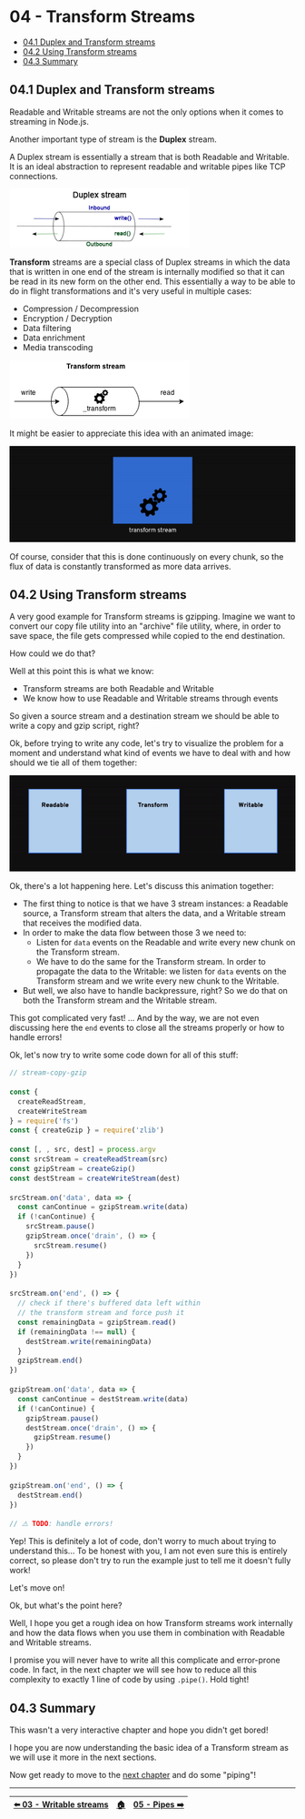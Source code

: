 # 04 - Transform Streams

- [04.1 Duplex and Transform streams](#041-duplex-and-transform-streams)
- [04.2 Using Transform streams](#042-using-transform-streams)
- [04.3 Summary](#043-summary)


## 04.1 Duplex and Transform streams

Readable and Writable streams are not the only options when it comes to streaming in Node.js.

Another important type of stream is the **Duplex** stream.

A Duplex stream is essentially a stream that is both Readable and Writable. It is an ideal abstraction to represent readable and writable pipes like TCP connections.

![Duplex stream schema](./images/duplex-stream-schema.png)

**Transform** streams are a special class of Duplex streams in which the data that is written in one end of the stream is internally modified so that it can be read in its new form on the other end. This essentially a way to be able to do in flight transformations and it's very useful in multiple cases:

 - Compression / Decompression
 - Encryption / Decryption
 - Data filtering
 - Data enrichment
 - Media transcoding

![Transform stream schema](./images/transform-stream-schema.png)

It might be easier to appreciate this idea with an animated image:

![Transform stream animation](./images/transform-stream-animation.gif)

Of course, consider that this is done continuously on every chunk, so the flux of data is constantly transformed as more data arrives.


## 04.2 Using Transform streams

A very good example for Transform streams is gzipping. Imagine we want to convert our copy file utility into an "archive" file utility, where, in order to save space, the file gets compressed while copied to the end destination.

How could we do that?

Well at this point this is what we know:

 - Transform streams are both Readable and Writable
 - We know how to use Readable and Writable streams through events

So given a source stream and a destination stream we should be able to write a copy and gzip script, right?

Ok, before trying to write any code, let's try to visualize the problem for a moment and understand what kind of events we have to deal with and how should we tie all of them together:

![Transform stream events animation](./images/transform-stream-events.gif)

Ok, there's a lot happening here. Let's discuss this animation together:

 - The first thing to notice is that we have 3 stream instances: a Readable source, a Transform stream that alters the data, and a Writable stream that receives the modified data.
 - In order to make the data flow between those 3 we need to:
   - Listen for `data` events on the Readable and write every new chunk on the Transform stream.
   - We have to do the same for the Transform stream. In order to propagate the data to the Writable: we listen for `data` events on the Transform stream and we write every new chunk to the Writable.
 - But well, we also have to handle backpressure, right? So we do that on both the Transform stream and the Writable stream.

This got complicated very fast! ... And by the way, we are not even discussing here the `end` events to close all the streams properly or how to handle errors!

Ok, let's now try to write some code down for all of this stuff:

```javascript
// stream-copy-gzip

const {
  createReadStream,
  createWriteStream
} = require('fs')
const { createGzip } = require('zlib')

const [, , src, dest] = process.argv
const srcStream = createReadStream(src)
const gzipStream = createGzip()
const destStream = createWriteStream(dest)

srcStream.on('data', data => {
  const canContinue = gzipStream.write(data)
  if (!canContinue) {
    srcStream.pause()
    gzipStream.once('drain', () => {
      srcStream.resume()
    })
  }
})

srcStream.on('end', () => {
  // check if there's buffered data left within
  // the transform stream and force push it
  const remainingData = gzipStream.read()
  if (remainingData !== null) {
    destStream.write(remainingData)
  }
  gzipStream.end()
})

gzipStream.on('data', data => {
  const canContinue = destStream.write(data)
  if (!canContinue) {
    gzipStream.pause()
    destStream.once('drain', () => {
      gzipStream.resume()
    })
  }
})

gzipStream.on('end', () => {
  destStream.end()
})

// ⚠️ TODO: handle errors!
```

Yep! This is definitely a lot of code, don't worry to much about trying to understand this... To be honest with you, I am not even sure this is entirely correct, so please don't try to run the example just to tell me it doesn't fully work!

Let's move on!

Ok, but what's the point here?

Well, I hope you get a rough idea on how Transform streams work internally and how the data flows when you use them in combination with Readable and Writable streams.

I promise you will never have to write all this complicate and error-prone code. In fact, in the next chapter we will see how to reduce all this complexity to exactly 1 line of code by using `.pipe()`. Hold tight!


## 04.3 Summary

This wasn't a very interactive chapter and hope you didn't get bored!

I hope you are now understanding the basic idea of a Transform stream as we will use it more in the next sections.

Now get ready to move to the [next chapter](/05-pipes/README.md) and do some "piping"!


---

| [⬅️ 03 - Writable streams](/03-writable-streams/README.md) | [🏠](/README.md)| [05 - Pipes ➡️](/05-pipes/README.md)|
|:--------------|:------:|------------------------------------------------:|
